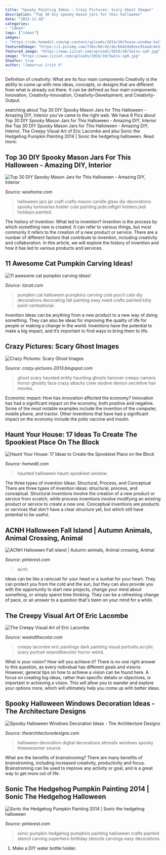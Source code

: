 ```yaml
---
title: "Spooky Painting Ideas ~ Crazy Pictures: Scary Ghost Images"
description: "Top 30 diy spooky mason jars for this halloween"
date: "2022-11-10"
categories:
- "ideas"
tags: ["ideas"]
images:
- "https://cdn.homedit.com/wp-content/uploads/2014/10/house-window-halloween-decoration.jpg"
featuredImage: "https://i.pinimg.com/736x/66/42/de/6642de8eec91aedc4e3128c420f859e3.jpg"
featured_image: "https://www.iizcat.com/uploads/2016/10/5w1zv-cp9.jpg"
image: "https://www.iizcat.com/uploads/2016/10/5w1zv-cp9.jpg"
ShowToc: true
author: "Jamarcus Crist V"
---
```



Definition of creativity: What are its four main components
Creativity is the ability to come up with new ideas, concepts, or designs that are different from what is already out there. It can be defined as four main components: Innovation, Creativity-Innovation, Creativity-Development, and Creativity-Output.

	

		
searching about Top 30 DIY Spooky Mason Jars for This Halloween - Amazing DIY, Interior you've came to the right web. We have 8 Pics about Top 30 DIY Spooky Mason Jars for This Halloween - Amazing DIY, Interior like Top 30 DIY Spooky Mason Jars for This Halloween - Amazing DIY, Interior, The Creepy Visual Art of Eric Lacombe and also Sonic the Hedgehog Pumpkin Painting 2014 | Sonic the hedgehog halloween. Read more:
		
    
## Top 30 DIY Spooky Mason Jars For This Halloween - Amazing DIY, Interior

<img loading=lazy src="http://www.woohome.com/wp-content/uploads/2014/10/halloween-inspired-mason-jars-4.jpg" onerror="this.onerror=null;this.src='https://tse1.mm.bing.net/th?id=OIP.ODGkKny7QEe5rennywGWvwHaJ4&amp;pid=15.1';" alt="Top 30 DIY Spooky Mason Jars for This Halloween - Amazing DIY, Interior">

_Source: woohome.com_

>halloween jars jar craft crafts mason candle glass diy decorations spooky luminaries holder cute painting jedicraftgirl holders jedi holidays painted. 

	

The history of Invention: What led to invention?
Invention is the process by which something new is created. It can refer to various things, but most commonly it refers to the creation of a new product or service. There are a number of different factors that contribute to invention, including creativity and collaboration. In this article, we will explore the history of invention and how it has led to various products and services.

    
## 11 Awesome Cat Pumpkin Carving Ideas!

<img loading=lazy src="https://www.iizcat.com/uploads/2016/10/5w1zv-cp9.jpg" onerror="this.onerror=null;this.src='https://tse1.mm.bing.net/th?id=OIP.JJfJLD7Fo46nRoVTpPOPTAAAAA&amp;pid=15.1';" alt="11 awesome cat pumpkin carving ideas!">

_Source: iizcat.com_

>pumpkin cat halloween pumpkins carving cute porch cats diy decorations decorating fall painting easy need crafts painted kitty paint centsational. 

	

Invention ideas can be anything from a new product to a new way of doing something. They can also be ideas for improving the quality of life for people or making a change in the world. Inventions have the potential to make a big impact, and it’s important to find ways to bring them to life.

    
## Crazy Pictures: Scary Ghost Images

<img loading=lazy src="http://1.bp.blogspot.com/-OTBXUOw8CdI/UNwvTePhpjI/AAAAAAABCKU/8Gez3wmOH94/s1600/ghost.jpg" onerror="this.onerror=null;this.src='https://tse4.mm.bing.net/th?id=OIP.QgaKK6IB3Z81uQZABid2WwHaFL&amp;pid=15.1';" alt="Crazy Pictures: Scary Ghost Images">

_Source: crazy-pictures-2013.blogspot.com_

>ghost scary haunted entity haunting ghosts hanover creepy camera horror ghostly face crazy attacks crew slodive demon secretive hair movies. 

	

Economic impact: How has innovation affected the economy?
Innovation has had a significant impact on the economy, both positive and negative. Some of the most notable examples include the invention of the computer, mobile phone, and tractor. Other inventions that have had a significant impact on the economy include the polio vaccine and insulin.

    
## Haunt Your House: 17 Ideas To Create The Spookiest Place On The Block

<img loading=lazy src="https://cdn.homedit.com/wp-content/uploads/2014/10/house-window-halloween-decoration.jpg" onerror="this.onerror=null;this.src='https://tse1.mm.bing.net/th?id=OIP.OYyaTYx-av3Nb4L3QFgaqgHaMW&amp;pid=15.1';" alt="Haunt Your House: 17 Ideas to Create the Spookiest Place on the Block">

_Source: homedit.com_

>haunted halloween haunt spookiest window. 

	

The three types of invention Ideas: Structural, Process, and Conceptual
There are three types of invention ideas: structural, process, and conceptual. Structural inventions involve the creation of a new product or service from scratch, while process inventions involve modifying an existing product or service to create a new one. Conceptual inventions are products or services that don't have a clear structure yet, but which still have potential to be useful.

    
## ACNH Halloween Fall Island | Autumn Animals, Animal Crossing, Animal

<img loading=lazy src="https://i.pinimg.com/736x/66/42/de/6642de8eec91aedc4e3128c420f859e3.jpg" onerror="this.onerror=null;this.src='https://tse3.mm.bing.net/th?id=OIP.ibk-9qiO5jLCxnkBS7ylxwHaEK&amp;pid=15.1';" alt="ACNH Halloween Fall island | Autumn animals, Animal crossing, Animal">

_Source: pinterest.com_

>acnh. 

	

Ideas can be like a raincoat for your head or a sunhat for your heart. They can protect you from the cold and the sun, but they can also provide you with the opportunity to start new projects, change your mind about something, or simply spend time thinking. They can be a refreshing change of pace, or an answer to a question that's been on your mind for a while.

    
## The Creepy Visual Art Of Eric Lacombe

<img loading=lazy src="http://weandthecolor.com/wp-content/uploads/2013/03/Painting-by-Eric-Lacombe-353463.jpg" onerror="this.onerror=null;this.src='https://tse4.mm.bing.net/th?id=OIP.KHO_EpB3vsFnE5BCMyzuCwHaKD&amp;pid=15.1';" alt="The Creepy Visual Art of Eric Lacombe">

_Source: weandthecolor.com_

>creepy lacombe eric paintings dark painting visual portraits acrylic scary portrait weandthecolor horror weird. 

	

What is your vision? How will you achieve it?
There is no one right answer to this question, as every individual has different goals and visions. However, general tips on how to achieve a vision can be found here. A focus on creating big ideas, rather than specific details or objectives, is important in achieving a vision. This will allow you to wander and explore your options more, which will ultimately help you come up with better ideas.

    
## Spooky Halloween Windows Decoration Ideas - The Architecture Designs

<img loading=lazy src="https://thearchitecturedesigns.com/wp-content/uploads/2019/09/window12-759x444.jpg" onerror="this.onerror=null;this.src='https://tse2.mm.bing.net/th?id=OIP.SMu_d1Ypv-jERqPXLW20CQHaEV&amp;pid=15.1';" alt="Spooky Halloween Windows Decoration Ideas - The Architecture Designs">

_Source: thearchitecturedesigns.com_

>halloween decoration digital decorations atmosfx windows spooky theawesomer source. 

	

What are the benefits of brainstroming?
There are many benefits of brainstroming, including increased creativity, productivity and focus. Brainstroming can be used to improve any activity or goal, and is a great way to get more out of life.

    
## Sonic The Hedgehog Pumpkin Painting 2014 | Sonic The Hedgehog Halloween

<img loading=lazy src="https://i.pinimg.com/originals/b8/c2/e5/b8c2e55dd74138377df6ffa16eb2d541.jpg" onerror="this.onerror=null;this.src='https://tse3.mm.bing.net/th?id=OIP.s8-JYEx0uRK82y4g_3r7MgHaJ4&amp;pid=15.1';" alt="Sonic the Hedgehog Pumpkin Painting 2014 | Sonic the hedgehog halloween">

_Source: pinterest.com_

>sonic pumpkin hedgehog pumpkins painting halloween crafts painted stencil carving superhero birthday stencils carvings easy decorations. 

	

1. Make a DIY water bottle holder.

